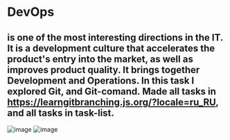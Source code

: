 # DevOps 
## is one of the most interesting directions in the IT. It is a  development culture that accelerates the product's entry into the market, as well as improves product quality. It brings together Development and Operations. In this task I explored Git, and Git-comand. Made all tasks in https://learngitbranching.js.org/?locale=ru_RU, and all tasks in task-list.
![image](https://user-images.githubusercontent.com/58170246/124364665-9f684200-dc4b-11eb-81ff-a6d1c4bcea06.png)
![image](https://user-images.githubusercontent.com/58170246/124364692-dc343900-dc4b-11eb-8b2e-cf656925e264.png)

